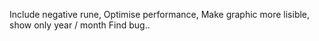 Include negative rune,
Optimise performance,
Make graphic more lisible, show only year / month
Find bug..
